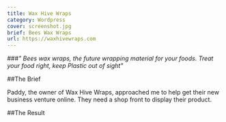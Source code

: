 ```yaml
---
title: Wax Hive Wraps
category: Wordpress
cover: screenshot.jpg
brief: Bees Wax Wraps
url: https://waxhivewraps.com
---
```

###*" Bees wax wraps, the future wrapping material for your foods. Treat your food right, keep Plastic out of sight"*


##The Brief

Paddy, the owner of Wax Hive Wraps, approached me to help get their new business venture online. They need a shop front to display
their product.


##The Result

